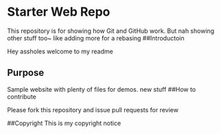 # Starter Web Repo

This repository is for showing how Git and GitHub work.  But nah showing other stuff too~ like adding more for a rebasing
##Introductoin

Hey assholes welcome to my readme
## Purpose

Sample website with plenty of files for demos. new stuff
##How to contribute

Please fork this repository and issue pull requests for review

##Copyright
This is my copyright notice